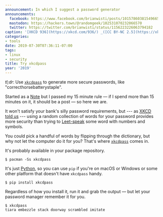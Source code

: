 ```yaml
---
announcement: In which I suggest a password generator
announcements:
  facebook: https://www.facebook.com/brianwisti/posts/10157860381549665
  mastodon: https://hackers.town/@randomgeek/102531070232066570
  twitter: https://twitter.com/brianwisti/status/1156223226063794182
caption: '[XKCD 936](https://xkcd.com/936/) _([CC BY-NC 2.5](https://xkcd.com/license.html))_'
categories:
- tools
date: 2019-07-30T07:36:11-07:00
tags:
- linux
- security
title: Try xkcdpass
year: '2019'
---
```


*tl;dr*: Use [`xkcdpass`][] to generate more secure passwords, like
"correcthorsebatterystaple".

<!--more-->

<aside>Started as a <a href="/note/">Note</a> but I passed my 15 minute rule
— if I spend more than 15 minutes on it, it should be a post — so here we
are.</aside>

It won't satisfy your bank's silly password requirements, but --- as [XKCD told
us][] --- using a random collection of words for your password provides more security than
trying to [Leet-speak][] some word with numbers and symbols.

[XKCD told us]: https://xkcd.com/936/
[Leet-speak]: https://simple.wikipedia.org/wiki/Leet

You could pick a handful of words by flipping through the dictionary, but why not let the computer do it for you? That's where [`xkcdpass`][] comes in.

It's probably available in your package repository.

[`xkcdpass`]: https://pypi.org/project/xkcdpass/

    $ pacman -Ss xkcdpass

It's just [Python][], so you can use `pip` if you're on macOS or Windows or some other
platform that doesn't have `xkcdpass` handy.

[Python]: /tags/python

    $ pip install xkcdpass

Regardless of how you install it, run it and grab the output — but let your password manager remember it for
you.

    $ xkcdpass
    tiara embezzle stack doorway scrambled imitate

